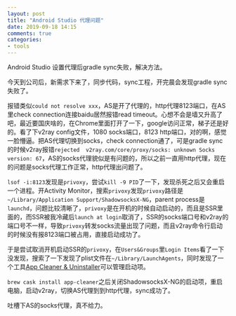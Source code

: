 ```yaml
---
layout: post
title: "Android Studio 代理问题"
date: 2019-09-18 14:15
comments: true
categories: 
- tools
---
```


Android Studio 设置代理后gradle sync失败，解决方法。

<!-- more -->

今天到公司后，新需求下来了，同步代码，sync工程，开完晨会发现gradle sync失败了。

报错类似``could not resolve xxx``，AS是开了代理的，http代理8123端口，在AS里check connection连接baidu居然报错read timeout。心想不会是墙又升高了吧，最近要国庆啥的，在Chrome里面打开了一下，google访问正常，梯子还是好的。看了下v2ray config文件，1080 socks端口，8123 http端口，对的啊，感觉一脸懵逼。把AS代理切换到socks，check connection通了，可是gradle sync的时候v2ray报错``rejected  v2ray.com/core/proxy/socks: unknown Socks version: 67``，AS的socks代理貌似是有问题的，所以之前一直用http代理，现在的问题是socks代理工作正常，http代理出问题了。

``lsof -i:8123``发现是``privoxy``，尝试``kill -9 PID``了一下，发现杀死之后又会重启一个进程。开Activity Monitor，搜索``privoxy``发现``privoxy``路径是``~/Library/Application Support/ShadowsocksX-NG``，parent process是``launchd``，问题比较清晰了，``privoxy``是在开机的时候自动启动的，而且是SSR里面的，而SSR被我冷藏后``launch at login``取消了，SSR的socks端口号和v2ray的端口号不一样，导致``privoxy``转发socks流量出现了问题，而且v2ray命令行启动的时候没有报8123端口被占用，直接启动成功了。

于是尝试取消开机启动SSR的``privoxy``，在``Users&Groups``里``Login Items``看了一下没发现，搜索了一下发现了plist文件在``~/Library/LaunchAgents``，同时发现了一个工具[App Cleaner & Uninstaller](https://nektony.com/mac-app-cleaner)可以管理启动项。

``brew cask install app-cleaner``之后关闭ShadowsocksX-NG的启动项，重启电脑，启动v2ray，切换AS代理到到http代理，sync成功了。

吐槽下AS的socks代理，真不给力。
